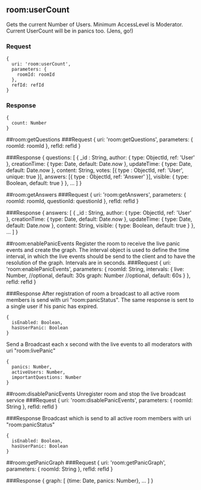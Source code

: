 ## room:userCount
Gets the current Number of Users. Minimum AccessLevel is Moderator. Current UserCount will be in panics too. (Jens, go!)

### Request
    {
      uri: 'room:userCount',
      parameters: {
        roomId: roomId
      },
      refId: refId
    }

### Response

    {
      count: Number
    }

##room:getQuestions
###Request
    {
      uri: 'room:getQuestions',
      parameters: {
        roomId: roomId
      },
      refId: refId
    }

###Response
    {
      questions: [
        {
          _id : String,
          author: { type: ObjectId, ref: 'User' },
          creationTime: { type: Date, default: Date.now },
          updateTime: { type: Date, default: Date.now },
          content: String,
          votes: [{ type : ObjectId, ref: 'User', unique: true }],
          answers: [{ type : ObjectId, ref: 'Answer' }],
          visible: { type: Boolean, default: true }
        }, 
        ... 
      ]
    }

##room:getAnswers
###Request
    {
      uri: 'room:getAnswers',
      parameters: {
        roomId: roomId, 
        questionId: questionId
      },
      refId: refId
    }

###Response
    {
      answers: [
        {
          _id : String,
          author: { type: ObjectId, ref: 'User' },
          creationTime: { type: Date, default: Date.now },
          updateTime: { type: Date, default: Date.now },
          content: String,
          visible: { type: Boolean, default: true }
        }, 
        ... 
      ]
    }

##room:enablePanicEvents
Register the room to receive the live panic events and create the graph.
The interval object is used to define the time interval, in which the live events should be send to the client and to have the resolution of the graph. Intervals are in seconds.
###Request
    {
      uri: 'room:enablePanicEvents',
      parameters: {
        roomId: String, 
        intervals: {
          live: Number, //optional, default: 30s
          graph: Number //optional, default: 60s
        }
      },
      refId: refId
    }

###Response
After registration of room a broadcast to all active room members is send with uri "room:panicStatus".
The same response is sent to a single user if his panic has expired.

    {
      isEnabled: Boolean,
      hasUserPanic: Boolean
    }

Send a Broadcast each x second with the live events to all moderators with uri "room:livePanic"
    
    {
      panics: Number,
      activeUsers: Number,
      importantQuestions: Number
    }

##room:disablePanicEvents
Unregister room and stop the live broadcast service
###Request
    {
      uri: 'room:disablePanicEvents',
      parameters: {
        roomId: String
      },
      refId: refId
    }

###Response
Broadcast which is send to all active room members with uri "room:panicStatus"

    {
      isEnabled: Boolean,
      hasUserPanic: Boolean
    }

##room:getPanicGraph
###Request
    {
      uri: 'room:getPanicGraph',
      parameters: {
        roomId: String
      },
      refId: refId
    }

###Response
    {
      graph: [ {time: Date, panics: Number}, ... ]
    }